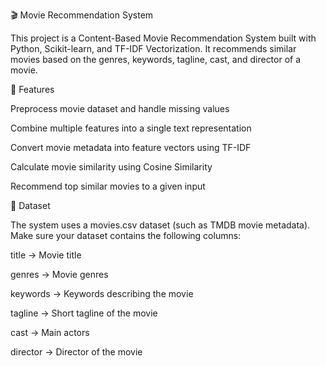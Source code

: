 🎬 Movie Recommendation System

This project is a Content-Based Movie Recommendation System built with Python, Scikit-learn, and TF-IDF Vectorization.
It recommends similar movies based on the genres, keywords, tagline, cast, and director of a movie.

🚀 Features

Preprocess movie dataset and handle missing values

Combine multiple features into a single text representation

Convert movie metadata into feature vectors using TF-IDF

Calculate movie similarity using Cosine Similarity

Recommend top similar movies to a given input

📂 Dataset

The system uses a movies.csv dataset (such as TMDB movie metadata).
Make sure your dataset contains the following columns:

title → Movie title

genres → Movie genres

keywords → Keywords describing the movie

tagline → Short tagline of the movie

cast → Main actors

director → Director of the movie
